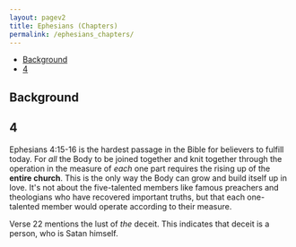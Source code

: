 ```yaml
---
layout: pagev2
title: Ephesians (Chapters)
permalink: /ephesians_chapters/
---
```

- [Background](#background)
- [4](#4)

## Background

## 4

Ephesians 4:15-16 is the hardest passage in the Bible for believers to fulfill today. For *all* the Body to be joined together and knit together through the operation in the measure of *each* one part requires the rising up of the **entire church**. This is the only way the Body can grow and build itself up in love. It's not about the five-talented members like famous preachers and theologians who have recovered important truths, but that each one-talented member would operate according to their measure. 

Verse 22 mentions the lust of *the* deceit. This indicates that deceit is a person, who is Satan himself.
